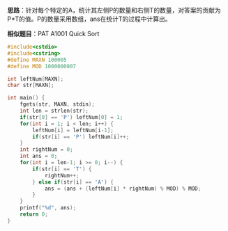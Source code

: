 **思路**：针对每个特定的A，统计其左侧P的数量和右侧T的数量，对答案的贡献为P*T的值。P的数量采用数组，ans在统计T的过程中计算出。

**相似题目**：PAT A1001 Quick Sort
```cpp
#include<cstdio>
#include<cstring>
#define MAXN 100005
#define MOD 1000000007

int leftNum[MAXN];
char str[MAXN];

int main() {
    fgets(str, MAXN, stdin);
    int len = strlen(str);
    if(str[0] == 'P') leftNum[0] = 1;
    for(int i = 1; i < len; i++) {
        leftNum[i] = leftNum[i-1];
        if(str[i] == 'P') leftNum[i]++;
    }
    int rightNum = 0;
    int ans = 0;
    for(int i = len-1; i >= 0; i--) {
        if(str[i] == 'T') {
            rightNum++;
        } else if(str[i] == 'A') {
            ans = (ans + (leftNum[i] * rightNum) % MOD) % MOD;
        }
    }
    printf("%d", ans);
    return 0;
}
```